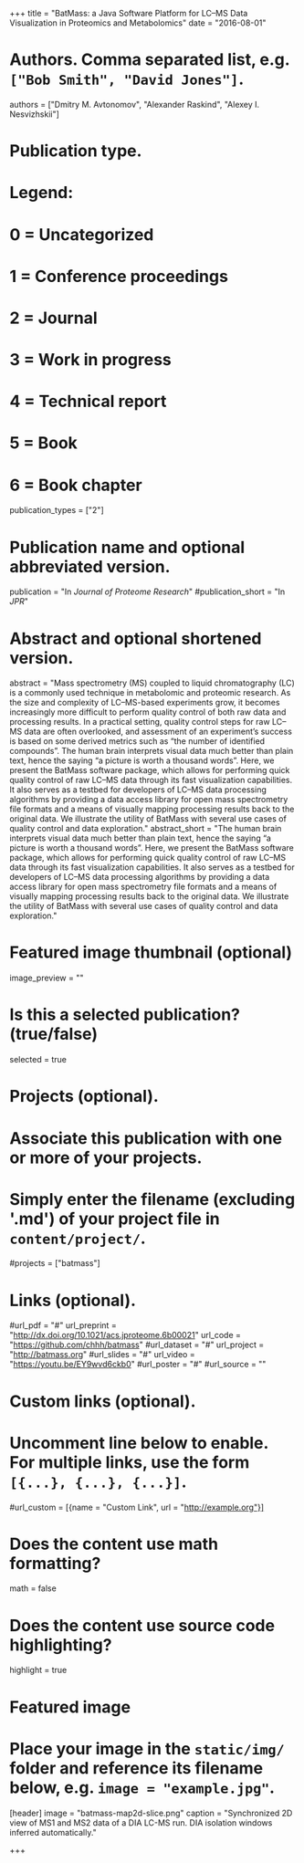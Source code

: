 +++
title = "BatMass: a Java Software Platform for LC–MS Data Visualization in Proteomics and Metabolomics"
date = "2016-08-01"

# Authors. Comma separated list, e.g. `["Bob Smith", "David Jones"]`.
authors = ["Dmitry M. Avtonomov", "Alexander Raskind", "Alexey I. Nesvizhskii"]

# Publication type.
# Legend:
# 0 = Uncategorized
# 1 = Conference proceedings
# 2 = Journal
# 3 = Work in progress
# 4 = Technical report
# 5 = Book
# 6 = Book chapter
publication_types = ["2"]

# Publication name and optional abbreviated version.
publication = "In *Journal of Proteome Research*"
#publication_short = "In *JPR*"

# Abstract and optional shortened version.
abstract = "Mass spectrometry (MS) coupled to liquid chromatography (LC) is a commonly used technique in metabolomic and proteomic research. As the size and complexity of LC–MS-based experiments grow, it becomes increasingly more difficult to perform quality control of both raw data and processing results. In a practical setting, quality control steps for raw LC–MS data are often overlooked, and assessment of an experiment’s success is based on some derived metrics such as “the number of identified compounds”. The human brain interprets visual data much better than plain text, hence the saying “a picture is worth a thousand words”. Here, we present the BatMass software package, which allows for performing quick quality control of raw LC–MS data through its fast visualization capabilities. It also serves as a testbed for developers of LC–MS data processing algorithms by providing a data access library for open mass spectrometry file formats and a means of visually mapping processing results back to the original data. We illustrate the utility of BatMass with several use cases of quality control and data exploration."
abstract_short = "The human brain interprets visual data much better than plain text, hence the saying “a picture is worth a thousand words”. Here, we present the BatMass software package, which allows for performing quick quality control of raw LC–MS data through its fast visualization capabilities. It also serves as a testbed for developers of LC–MS data processing algorithms by providing a data access library for open mass spectrometry file formats and a means of visually mapping processing results back to the original data. We illustrate the utility of BatMass with several use cases of quality control and data exploration."

# Featured image thumbnail (optional)
image_preview = ""

# Is this a selected publication? (true/false)
selected = true

# Projects (optional).
#   Associate this publication with one or more of your projects.
#   Simply enter the filename (excluding '.md') of your project file in `content/project/`.
#projects = ["batmass"]

# Links (optional).
#url_pdf = "#"
url_preprint = "http://dx.doi.org/10.1021/acs.jproteome.6b00021"
url_code = "https://github.com/chhh/batmass"
#url_dataset = "#"
url_project = "http://batmass.org"
#url_slides = "#"
url_video = "https://youtu.be/EY9wvd6ckb0"
#url_poster = "#"
#url_source = ""

# Custom links (optional).
#   Uncomment line below to enable. For multiple links, use the form `[{...}, {...}, {...}]`.
#url_custom = [{name = "Custom Link", url = "http://example.org"}]

# Does the content use math formatting?
math = false

# Does the content use source code highlighting?
highlight = true

# Featured image
# Place your image in the `static/img/` folder and reference its filename below, e.g. `image = "example.jpg"`.
[header]
image = "batmass-map2d-slice.png"
caption = "Synchronized 2D view of MS1 and MS2 data of a DIA LC-MS run. DIA isolation windows inferred automatically."

+++

